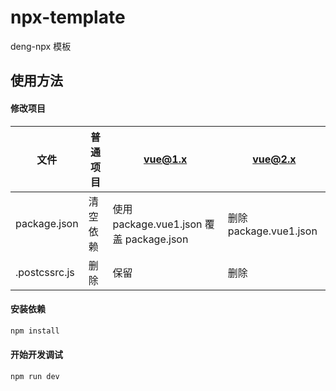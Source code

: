 # npx-template

deng-npx 模板

## 使用方法

#### 修改项目

文件   | 普通项目 | vue@1.x      | vue@2.x
------|---------|--------------|-----------
package.json | 清空依赖 | 使用 package.vue1.json 覆盖 package.json | 删除 package.vue1.json
.postcssrc.js| 删除 | 保留 | 删除

#### 安装依赖
```bash
npm install
```

#### 开始开发调试
```bash
npm run dev
```
